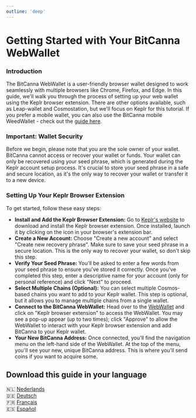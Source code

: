 ```yaml
---
outline: 'deep'
---
```

# **Getting Started with Your BitCanna WebWallet** 

### Introduction
The BitCanna WebWallet is a user-friendly browser wallet designed to work seamlessly with multiple browsers like Chrome, Firefox, and Edge. In this guide, we'll walk you through the process of setting up your web wallet using the Keplr browser extension. There are other options available, such as Leap-wallet and Cosmostation, but we'll focus on Keplr for this tutorial. If you prefer a mobile wallet, you can also use the BitCanna mobile WeedWallet - check out the [guide here](mobile-wallet-guide).

### Important: Wallet Security
Before we begin, please note that you are the sole owner of your wallet. BitCanna cannot access or recover your wallet or funds. Your wallet can only be recovered using your seed phrase, which is generated during the Keplr account setup process. It's crucial to store your seed phrase in a safe and secure location, as it's the only way to recover your wallet or transfer it to a new device.

### Setting Up Your Keplr Browser Extension
To get started, follow these easy steps:

* **Install and Add the Keplr Browser Extension:** Go to [Keplr's website](https://keplr.app/get) to download and install the Keplr browser extension. Once installed, launch it by clicking on the icon in your browser's extension bar.  
* **Create a New Account:** Choose "Create a new account" and select "Create new recovery phrase". Make sure to save your seed phrase in a secure location. This is the only way to recover your wallet, so don't skip this step.  
* **Verify Your Seed Phrase:** You'll be asked to enter a few words from your seed phrase to ensure you've stored it correctly. Once you've completed this step, enter a descriptive name for your account (only for personal reference) and click "Next" to proceed.  
* **Select Multiple Chains (Optional):** You can select multiple Cosmos-based chains you want to add to your Keplr wallet. This step is optional, but it allows you to manage multiple chains from a single wallet.  
* **Connect to the BitCanna WebWallet:** Head over to the [WebWallet](https://wallet.bitcanna.io) and click on "Keplr browser extension" to access the WebWallet. You may see a pop-up appear (up to two times); click "Approve" to allow the WebWallet to interact with your Keplr browser extension and add BitCanna to your Keplr wallet.  
* **Your New BitCanna Address:** Once connected, you'll find the navigation menu on the left-hand side of the WebWallet. At the top of the menu, you'll see your new, unique BitCanna address. This is where you'll send coins if you want to acquire some.

## Download this guide in your language
🇳🇱 [Nederlands](/assets/files/WebWallet-Guide-NL.pdf)\
🇩🇪 [Deutsch](/assets/files/WebWallet-Guide-DE.pdf)\
🇫🇷 [Français](/assets/files/WebWallet-Guide-FR.pdf)\
🇪🇸 [Español](/assets/files/WebWallet-Guide-ES.pdf)